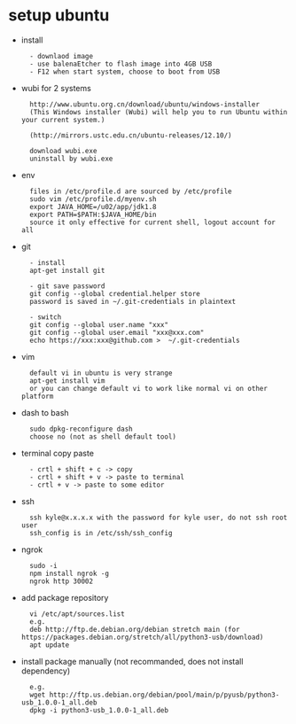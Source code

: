 # setup ubuntu

- install

        - downlaod image
        - use balenaEtcher to flash image into 4GB USB
        - F12 when start system, choose to boot from USB

- wubi for 2 systems

        http://www.ubuntu.org.cn/download/ubuntu/windows-installer
        (This Windows installer (Wubi) will help you to run Ubuntu within your current system.)

        (http://mirrors.ustc.edu.cn/ubuntu-releases/12.10/)

        download wubi.exe
        uninstall by wubi.exe
- env
        
        files in /etc/profile.d are sourced by /etc/profile
        sudo vim /etc/profile.d/myenv.sh
        export JAVA_HOME=/u02/app/jdk1.8
        export PATH=$PATH:$JAVA_HOME/bin
        source it only effective for current shell, logout account for all

- git

        - install
        apt-get install git
        
        - git save password
        git config --global credential.helper store
        password is saved in ~/.git-credentials in plaintext
        
        - switch
        git config --global user.name "xxx"
        git config --global user.email "xxx@xxx.com"
        echo https://xxx:xxx@github.com >  ~/.git-credentials

- vim

        default vi in ubuntu is very strange
        apt-get install vim
        or you can change default vi to work like normal vi on other platform

- dash to bash

        sudo dpkg-reconfigure dash
        choose no (not as shell default tool)

- terminal copy paste

        - crtl + shift + c -> copy
        - crtl + shift + v -> paste to terminal
        - crtl + v -> paste to some editor

- ssh

        ssh kyle@x.x.x.x with the password for kyle user, do not ssh root user
        ssh_config is in /etc/ssh/ssh_config
 
- ngrok

        sudo -i
        npm install ngrok -g
        ngrok http 30002

- add package repository

        vi /etc/apt/sources.list
        e.g.
        deb http://ftp.de.debian.org/debian stretch main (for https://packages.debian.org/stretch/all/python3-usb/download)
        apt update

- install package manually (not recommanded, does not install dependency)

        e.g.
        wget http://ftp.us.debian.org/debian/pool/main/p/pyusb/python3-usb_1.0.0-1_all.deb
        dpkg -i python3-usb_1.0.0-1_all.deb
